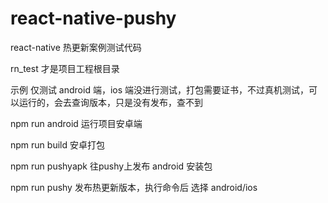 # react-native-pushy
react-native 热更新案例测试代码


rn_test 才是项目工程根目录

示例 仅测试 android 端，ios 端没进行测试，打包需要证书，不过真机测试，可以运行的，会去查询版本，只是没有发布，查不到

npm run android 运行项目安卓端

npm run build 安卓打包

npm run pushyapk  往pushy上发布 android 安装包

npm run pushy  发布热更新版本，执行命令后 选择 android/ios 

